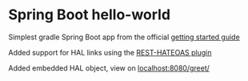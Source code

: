 Spring Boot hello-world
=======================

Simplest gradle Spring Boot app from the official [getting started guide](https://spring.io/guides/gs/spring-boot/)

Added support for HAL links using the [REST-HATEOAS plugin](https://spring.io/guides/gs/rest-hateoas/)

Added embedded HAL object, view on [localhost:8080/greet/](http://localhost:8080/greet/)